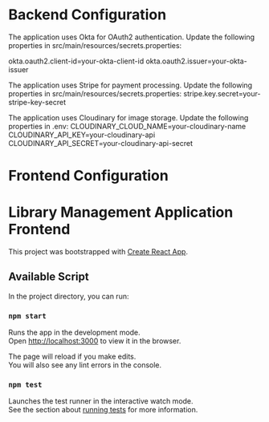 # Backend Configuration

The application uses Okta for OAuth2 authentication. Update the following properties in src/main/resources/secrets.properties:

okta.oauth2.client-id=your-okta-client-id
okta.oauth2.issuer=your-okta-issuer

The application uses Stripe for payment processing. Update the following properties in src/main/resources/secrets.properties:
stripe.key.secret=your-stripe-key-secret

The application uses Cloudinary for image storage. Update the following properties in .env:
CLOUDINARY_CLOUD_NAME=your-cloudinary-name
CLOUDINARY_API_KEY=your-cloudinary-api
CLOUDINARY_API_SECRET=your-cloudinary-api-secret

# Frontend Configuration
# Library Management Application Frontend

This project was bootstrapped with [Create React App](https://github.com/facebook/create-react-app).

## Available Script

In the project directory, you can run:

### `npm start`

Runs the app in the development mode.\
Open [http://localhost:3000](http://localhost:3000) to view it in the browser.

The page will reload if you make edits.\
You will also see any lint errors in the console.

### `npm test`

Launches the test runner in the interactive watch mode.\
See the section about [running tests](https://facebook.github.io/create-react-app/docs/running-tests) for more information.
